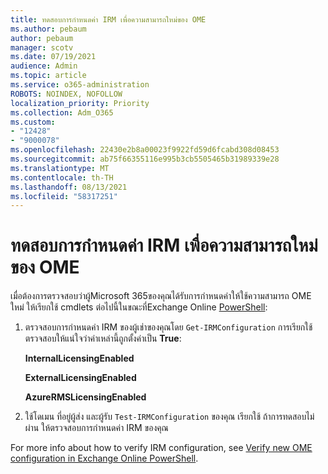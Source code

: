 ```yaml
---
title: ทดสอบการกําหนดค่า IRM เพื่อความสามารถใหม่ของ OME
ms.author: pebaum
author: pebaum
manager: scotv
ms.date: 07/19/2021
audience: Admin
ms.topic: article
ms.service: o365-administration
ROBOTS: NOINDEX, NOFOLLOW
localization_priority: Priority
ms.collection: Adm_O365
ms.custom:
- "12428"
- "9000078"
ms.openlocfilehash: 22430e2b8a00023f9922fd59d6fcabd308d08453
ms.sourcegitcommit: ab75f66355116e995b3cb5505465b31989339e28
ms.translationtype: MT
ms.contentlocale: th-TH
ms.lasthandoff: 08/13/2021
ms.locfileid: "58317251"
---
```

# <a name="test-irm-configuration-for-new-ome-capabilities"></a>ทดสอบการกําหนดค่า IRM เพื่อความสามารถใหม่ของ OME

เมื่อต้องการตรวจสอบว่าผู้Microsoft 365ของคุณได้รับการกําหนดค่าให้ใช้ความสามารถ OME ใหม่ ให้เรียกใช้ cmdlets ต่อไปนี้ในขณะที่Exchange Online [PowerShell](https://docs.microsoft.com/powershell/exchange/exchange-online-powershell):


1. ตรวจสอบการกําหนดค่า IRM ของผู้เช่าของคุณโดย `Get-IRMConfiguration` การเรียกใช้ ตรวจสอบให้แน่ใจว่าค่าเหล่านี้ถูกตั้งค่าเป็น **True**:
    
    **InternalLicensingEnabled**
    
    **ExternalLicensingEnabled**
    
    **AzureRMSLicensingEnabled**

2. ใช้โดเมน ที่อยู่ผู้ส่ง และผู้รับ `Test-IRMConfiguration` ของคุณ เรียกใช้ ถ้าการทดสอบไม่ผ่าน ให้ตรวจสอบการกําหนดค่า IRM ของคุณ

For more info about how to verify IRM configuration, see [Verify new OME configuration in Exchange Online PowerShell](https://docs.microsoft.com/microsoft-365/compliance/set-up-new-message-encryption-capabilities#verify-new-ome-configuration-in-exchange-online-powershell).